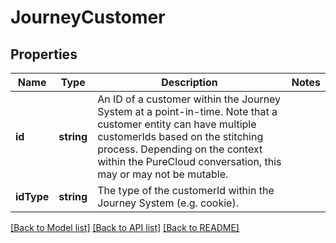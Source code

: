 # JourneyCustomer

## Properties
Name | Type | Description | Notes
------------ | ------------- | ------------- | -------------
**id** | **string** | An ID of a customer within the Journey System at a point-in-time.  Note that a customer entity can have multiple customerIds based on the stitching process.  Depending on the context within the PureCloud conversation, this may or may not be mutable. | 
**idType** | **string** | The type of the customerId within the Journey System (e.g. cookie). | 

[[Back to Model list]](../README.md#documentation-for-models) [[Back to API list]](../README.md#documentation-for-api-endpoints) [[Back to README]](../README.md)


